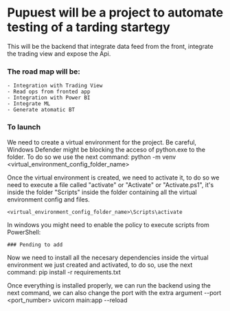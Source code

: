 # Pupuest will be a project to automate testing of a tarding startegy

This will be the backend that integrate data feed from the front, integrate the trading view and expose the Api.

### The road map will be:

    - Integration with Trading View
    - Read ops from fronted app
    - Integration with Power BI
    - Integrate ML 
    - Generate atomatic BT

### To launch

We need to create a virtual environment for the project. Be careful, Windows Defender might be blocking the acceso of python.exe to the folder. To do so we use the next command:
    python -m venv <virtual_environment_config_folder_name>

Once the virtual environment is created, we need to activate it, to do so we need to execute a file called "activate" or "Activate" or "Activate.ps1", it's inside the folder "Scripts" inside the folder containing all the virtual environment config and files.
    
    <virtual_environment_config_folder_name>\Scripts\activate

In windows you might need to enable the policy to execute scripts from PowerShell:

    ### Pending to add

Now we need to install all the necesary dependencies inside the virtual environment we just created and activated, to do so, use the next command:
    pip install -r requirements.txt
    
Once everything is installed properly, we can run the backend using the next command, we can also change the port with the extra argument --port <port_number>
    uvicorn main:app --reload